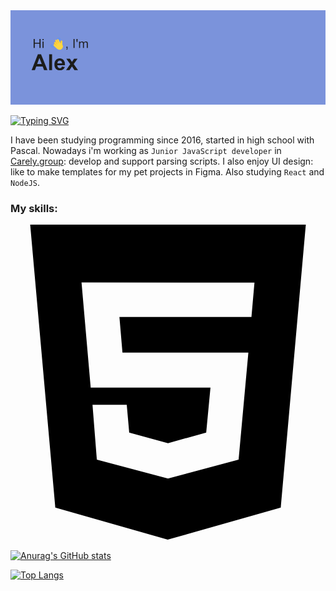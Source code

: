<img src="header.png" alt="альтернативный текст">

[![Typing SVG](https://readme-typing-svg.herokuapp.com?color=288AB6&lines=Delevoper+from+Moscow%2C+Russia)](https://git.io/typing-svg)

I have been studying programming since 2016, started in high school with Pascal. Nowadays i'm working as `Junior JavaScript developer` in [Carely.group](https://carely.group): develop and support parsing scripts. I also enjoy UI design: like to make templates for my pet projects in Figma. Also studying `React` and `NodeJS`.

### My skills:

<svg role="img" viewBox="0 0 24 24" xmlns="http://www.w3.org/2000/svg"><path d="M1.5 0h21l-1.91 21.563L11.977 24l-8.564-2.438L1.5 0zm7.031 9.75l-.232-2.718 10.059.003.23-2.622L5.412 4.41l.698 8.01h9.126l-.326 3.426-2.91.804-2.955-.81-.188-2.11H6.248l.33 4.171L12 19.351l5.379-1.443.744-8.157H8.531z"/></svg>

[![Anurag's GitHub stats](https://github-readme-stats.vercel.app/api?username=Pro100CaHya&show_icons=true&theme=cobalt)](https://github.com/anuraghazra/github-readme-stats)

[![Top Langs](https://github-readme-stats.vercel.app/api/top-langs/?username=Pro100CaHya&layout=compact)](https://github.com/anuraghazra/github-readme-stats&layout=compact)
